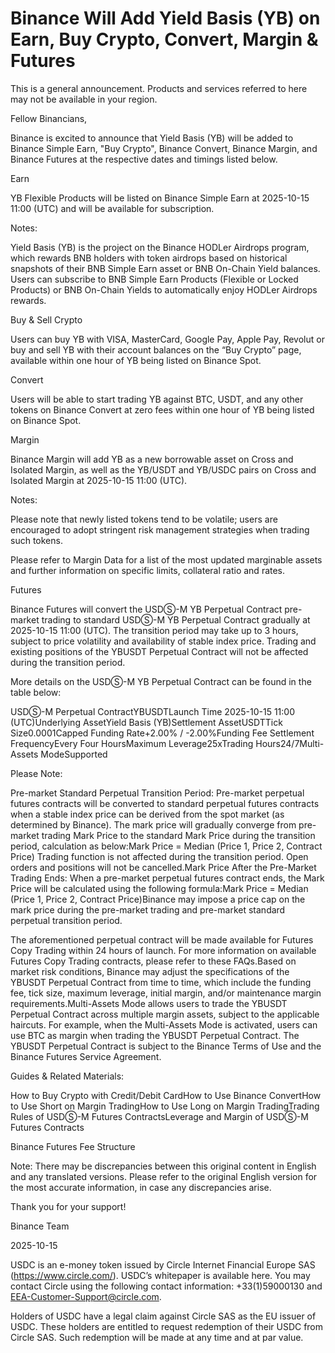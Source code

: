 # Binance Will Add Yield Basis (YB) on Earn, Buy Crypto, Convert, Margin & Futures

This is a general announcement. Products and services referred to here may not be available in your region. 

Fellow Binancians,

Binance is excited to announce that Yield Basis (YB) will be added to Binance Simple Earn, "Buy Crypto", Binance Convert, Binance Margin, and Binance Futures at the respective dates and timings listed below.

Earn

YB Flexible Products will be listed on Binance Simple Earn at 2025-10-15 11:00 (UTC) and will be available for subscription.

Notes:

Yield Basis (YB) is the project on the Binance HODLer Airdrops program, which rewards BNB holders with token airdrops based on historical snapshots of their BNB Simple Earn asset or BNB On-Chain Yield balances. Users can subscribe to BNB Simple Earn Products (Flexible or Locked Products) or BNB On-Chain Yields to automatically enjoy HODLer Airdrops rewards.

Buy & Sell Crypto

Users can buy YB with VISA, MasterCard, Google Pay, Apple Pay, Revolut or buy and sell YB with their account balances on the “Buy Crypto” page, available within one hour of YB being listed on Binance Spot. 

Convert

Users will be able to start trading YB against BTC, USDT, and any other tokens on Binance Convert at zero fees within one hour of YB being listed on Binance Spot. 

Margin

Binance Margin will add YB as a new borrowable asset on Cross and Isolated Margin, as well as the YB/USDT and YB/USDC pairs on Cross and Isolated Margin at 2025-10-15 11:00 (UTC).

Notes: 

Please note that newly listed tokens tend to be volatile; users are encouraged to adopt stringent risk management strategies when trading such tokens.

Please refer to Margin Data for a list of the most updated marginable assets and further information on specific limits, collateral ratio and rates.

Futures

Binance Futures will convert the USDⓈ-M YB Perpetual Contract pre-market trading to standard USDⓈ-M YB Perpetual Contract gradually at 2025-10-15 11:00 (UTC). The transition period may take up to 3 hours, subject to price volatility and availability of stable index price. Trading and existing positions of the YBUSDT Perpetual Contract will not be affected during the transition period.

More details on the USDⓈ-M YB Perpetual Contract can be found in the table below:

USDⓈ-M Perpetual ContractYBUSDTLaunch Time 2025-10-15 11:00 (UTC)Underlying AssetYield Basis (YB)Settlement AssetUSDTTick Size0.0001Capped Funding Rate+2.00% / -2.00%Funding Fee Settlement FrequencyEvery Four HoursMaximum Leverage25xTrading Hours24/7Multi-Assets ModeSupported

Please Note: 

Pre-market Standard Perpetual Transition Period: Pre-market perpetual futures contracts will be converted to standard perpetual futures contracts when a stable index price can be derived from the spot market (as determined by Binance). The mark price will gradually converge from pre-market trading Mark Price to the standard Mark Price during the transition period, calculation as below:Mark Price = Median (Price 1, Price 2, Contract Price) Trading function is not affected during the transition period. Open orders and positions will not be cancelled.Mark Price After the Pre-Market Trading Ends: When a pre-market perpetual futures contract ends, the Mark Price will be calculated using the following formula:Mark Price = Median (Price 1, Price 2, Contract Price)Binance may impose a price cap on the mark price during the pre-market trading and pre-market standard perpetual transition period.

The aforementioned perpetual contract will be made available for Futures Copy Trading within 24 hours of launch. For more information on available Futures Copy Trading contracts, please refer to these FAQs.Based on market risk conditions, Binance may adjust the specifications of the YBUSDT Perpetual Contract from time to time, which include the funding fee, tick size, maximum leverage, initial margin, and/or maintenance margin requirements.Multi-Assets Mode allows users to trade the YBUSDT Perpetual Contract across multiple margin assets, subject to the applicable haircuts. For example, when the Multi-Assets Mode is activated, users can use BTC as margin when trading the YBUSDT Perpetual Contract. The YBUSDT Perpetual Contract is subject to the Binance Terms of Use and the Binance Futures Service Agreement.

Guides & Related Materials:

How to Buy Crypto with Credit/Debit CardHow to Use Binance ConvertHow to Use Short on Margin TradingHow to Use Long on Margin TradingTrading Rules of USDⓈ-M Futures ContractsLeverage and Margin of USDⓈ-M Futures Contracts

Binance Futures Fee Structure

Note: There may be discrepancies between this original content in English and any translated versions. Please refer to the original English version for the most accurate information, in case any discrepancies arise.

Thank you for your support!

Binance Team

2025-10-15

USDC is an e-money token issued by Circle Internet Financial Europe SAS (https://www.circle.com/). USDC’s whitepaper is available here. You may contact Circle using the following contact information: +33(1)59000130 and EEA-Customer-Support@circle.com. 

Holders of USDC have a legal claim against Circle SAS as the EU issuer of USDC. These holders are entitled to request redemption of their USDC from Circle SAS. Such redemption will be made at any time and at par value.